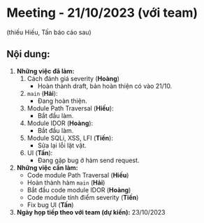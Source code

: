 # Meeting - 21/10/2023 (với team)
(thiếu Hiếu, Tấn báo cáo sau)
## Nội dung:
1. **Những việc đã làm:**
    1. Cách đánh giá severity (**Hoàng**)
        - Hoàn thành draft, bản hoàn thiện có vào 21/10.
    2. `main` (**Hải**):
        - Đang hoàn thiện.
    3. Module Path Traversal (**Hiếu**):
        - Bắt đầu làm.
    4. Module IDOR (**Hoàng**):
        - Bắt đầu làm.
    5. Module SQLi, XSS, LFI (**Tiến**):
        - Sửa lại lỗi lặt vặt.
    6. UI (**Tấn**):
        - Đang gặp bug ở hàm send request.
2. **Những việc cần làm:**
    - Code module Path Traversal (**Hiếu**)
    - Hoàn thành hàm `main` (**Hải**)
    - Bắt đầu code module IDOR (**Hoàng**)
    - Code module tính điểm severity (**Tiến**)
    - Fix bug UI (**Tấn**)
3. **Ngày họp tiếp theo với team (dự kiến):** 23/10/2023
